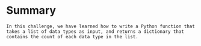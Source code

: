 # Summary
    In this challenge, we have learned how to write a Python function that takes a list of data types as input, and returns a dictionary that contains the count of each data type in the list.